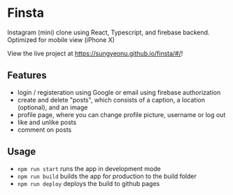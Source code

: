 # Finsta
Instagram (mini) clone using React, Typescript, and firebase backend. Optimized for mobile view (iPhone X)

View the live project at https://sungyeonu.github.io/finsta/#/!

## Features
- login / registeration using Google or email using firebase authorization
- create and delete "posts", which consists of a caption, a location (optional), and an image
- profile page, where you can change profile picture, username or log out
- like and unlike posts
- comment on posts

## Usage
- `npm run start` runs the app in development mode
- `npm run build` builds the app for production to the build folder
- `npm run deploy` deploys the build to github pages